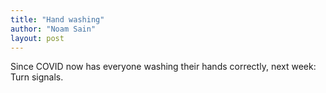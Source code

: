 ```yaml
---
title: "Hand washing"
author: "Noam Sain"
layout: post
---
```


Since COVID now has everyone washing their hands correctly, next week: Turn signals.
